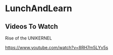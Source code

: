 # LunchAndLearn

## Videos To Watch

Rise of the UNIKERNEL

https://www.youtube.com/watch?v=8RH7m5LYv5s
